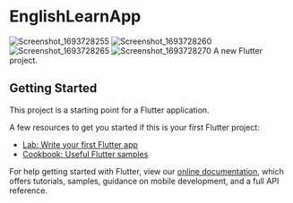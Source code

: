 # EnglishLearnApp
![Screenshot_1693728255](https://github.com/May1421x/EnglishLearnApp/assets/143952409/5fb002f9-0d3c-4065-80d1-1ed089b50d4c)
![Screenshot_1693728260](https://github.com/May1421x/EnglishLearnApp/assets/143952409/e5576eea-1ce9-460e-83c5-7897ed8551ac)
![Screenshot_1693728265](https://github.com/May1421x/EnglishLearnApp/assets/143952409/867f5fb9-e2e9-4c06-bd2c-97aead5d1847)
![Screenshot_1693728270](https://github.com/May1421x/EnglishLearnApp/assets/143952409/b7b3599e-f2b3-4845-b4ef-9883c08404ca)
A new Flutter project.

## Getting Started

This project is a starting point for a Flutter application.

A few resources to get you started if this is your first Flutter project:

- [Lab: Write your first Flutter app](https://flutter.dev/docs/get-started/codelab)
- [Cookbook: Useful Flutter samples](https://flutter.dev/docs/cookbook)

For help getting started with Flutter, view our
[online documentation](https://flutter.dev/docs), which offers tutorials,
samples, guidance on mobile development, and a full API reference.

